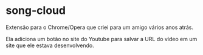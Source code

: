 # song-cloud
Extensão para o Chrome/Opera que criei para um amigo vários anos atrás.

Ela adiciona um botão no site do Youtube para salvar a URL do vídeo em um site que ele estava desenvolvendo.
